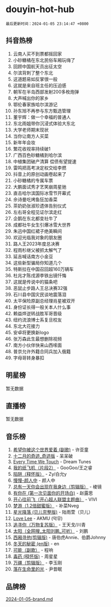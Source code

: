 # douyin-hot-hub

`最后更新时间：2024-01-05 23:14:47 +0800`

## 抖音热榜

1. 云南人买不到票都摇回家
1. 小砂糖橘在东北民俗车厢玩嗨了
1. 回顾中国航天员出征太空
1. 尔滨背刺了整个东北
1. 这道题易如反掌很一般
1. 这就是来自班主任的压迫感
1. 朝军在半岛西部发射200多枚炮弹
1. 大声喊出你的家乡
1. 鄂伦春家族哈尔滨游记
1. 孙东旭不再参与东方甄选管理
1. 董宇辉：做一个幸福的普通人
1. 东北雨姐带你沉浸式体验大东北
1. 大学老师期末现状
1. 当你让南方人买菜
1. 新年年会妆
1. 繁花收视率持续破1
1. 广西百色砂糖橘到哈尔滨
1. 中植集团破产清算 偿债有望提速
1. 雷鸣把高考决定权交给李燃
1. 抖音上的原创动画卷起来了
1. 小砂糖橘的专属车票
1. 大鹏面试秀才艺笑崩周星驰
1. 直击哈尔滨国际冰雪节开幕式
1. 佘诗曼吃烤鱼狂加香菜
1. 茶奶奶张淑珍遗体告别仪式
1. 左右哥全程见证尔滨走红
1. 企鹅在东北都变社牛了
1. 成都社牛女生引爆冰雪大世界
1. 朱迅中国红裙子绝美瞬间
1. 欢迎光临我对象的朋友圈
1. 路人王2023年度总决赛
1. 程雨杉继父被抓太解气了
1. 延吉喊话南方小金豆
1. 这些新型骗局你知道几个
1. 特斯拉在中国召回超160万辆车
1. 杜兆才陈戌源李铁出镜忏悔
1. 这就是传说中的猫条吧
1. 恶鼠止步路人王总决赛32强
1. 石川县中国灾民谈地震落泪
1. 太平保险原副总经理肖星被双开
1. 身份证长得一般关本人什么事
1. 赖益烨逆转战胜军哥晋级
1. 纽约流浪博士系复旦校友
1. 东北大花接力
1. 安卓将更换新logo
1. 张万森此生最想删除视频
1. 南方小伙伴快来山西嗦面
1. 普京允许外籍合同兵加入俄籍
1. 字母哥转身暴扣

## 明星榜

暂无数据

## 直播榜

暂无数据

## 音乐榜

1. [希望你被这个世界爱着 (副歌)](https://sf3-cdn-tos.douyinstatic.com/obj/tos-cn-ve-2774/oUHCmWQfZlE3QQBKBeD8rCFLpJzPgCpImhsxMt) - 许亚童
1. [十二月的奇迹_奇迹版](https://sf6-cdn-tos.douyinstatic.com/obj/tos-cn-ve-2774/oMslvA9FBzGMGHnyUuoiiUjtIAXfMz6tzwByW8) - 呆呆破
1. [Every Time We Touch](https://sf3-cdn-tos.douyinstatic.com/obj/tos-cn-ve-2774/ogN6lUKQeBBfEVhIOMikG1CcJjugxk1tztZyhP) - Dream Tunes
1. [我的纸飞机（片段2）](https://sf86-cdn-tos.douyinstatic.com/obj/tos-cn-ve-2774/oM2ZrKcg2CD5AeRB2gkeXOFB1IxAGJdZPazYHf) - GooGoo/王之睿
1. [陷阱（释怀版）](https://sf6-cdn-tos.douyinstatic.com/obj/tos-cn-ve-2774/oE8C21LeZrzKLDFfQYgMzx4GAIHageG5IzayY7) - Zy/白允y
1. [慢慢-颜人中](https://sf3-cdn-tos.douyinstatic.com/obj/tos-cn-ve-2774/ocjHNfBXdBxQNC8ZGAeoLMFTUgtBg8bkExunDC) - 颜人中
1. [总有一天你会出现在我身边（剪辑版）](https://sf86-cdn-tos.douyinstatic.com/obj/tos-cn-ve-2774/oMLsHwhWW7CYoAhoWB9EXUQIzNBsfAJxpAoxCU) - 棱镜
1. [有你在 (第一次见面你的开场白)](https://sf86-cdn-tos.douyinstatic.com/obj/tos-cn-ve-2774/oAthrQ3ClJBfI57uBoFEgNDYtNCZ0TSYQQfxQ0) - 赵露思
1. [开心往前飞（开心超人联盟主题曲）](https://sf3-cdn-tos.douyinstatic.com/obj/tos-cn-ve-2774/9d8fb7c82cf1421fb93a9fe925275e0a) - VIVI
1. [梦游（1.2倍甜蜜版）](https://sf6-cdn-tos.douyinstatic.com/obj/tos-cn-ve-2774/o4gyAUm8hwufoEABmwVIiQtHsFuGzAEEWtNMzo) - 补菜Nveg
1. [星光降落 (贝儿完整版)](https://sf86-cdn-tos.douyinstatic.com/obj/tos-cn-ve-2774/okwB9hAwyAtsFFkFBzAX1hOOfQuIoMNs0W2Mwr) - 陆雨萱（贝儿）
1. [Love Lee](https://sf86-cdn-tos.douyinstatic.com/obj/tos-cn-ve-2774/o05GbkJGbCBTdDnMtB0fwOYgkeZp23vrWQDQBS) - AKMU (악뮤)
1. [追寻你（万物复苏版）](https://sf86-cdn-tos.douyinstatic.com/obj/tos-cn-ve-2774/oYeAZJsbjIDit9APmBg8u6uDUQnHmoCf3gbo74) - 王天戈/川青
1. [太阳（全网搜_太阳刘鹏_可听）](https://sf86-cdn-tos.douyinstatic.com/obj/tos-cn-ve-2774/ogWbyIQnlBFImVbeDocRdCIYtBHlbJXgfZMvgz) - 刘鹏
1. [西厢寻他(剪辑版)](https://sf86-cdn-tos.douyinstatic.com/obj/tos-cn-ve-2774/oUsAVfAQKlRNxEv5qxvIB8o5qmIWUcXbzJKJhw) - 唐伯虎Annie、伯爵Johnny
1. [冬天的秘密 (en版)](https://sf86-cdn-tos.douyinstatic.com/obj/tos-cn-ve-2774/okIuMHDdzyf3FjGK4Lphe1vfHcQaPIHAg0Z4CR) - en
1. [可能（副歌）](https://sf86-cdn-tos.douyinstatic.com/obj/tos-cn-ve-2774/cde1731888894259b333569393c2fb51) - 程响
1. [毒药 (释怀版)](https://sf6-cdn-tos.douyinstatic.com/obj/tos-cn-ve-2774/oYILMEAzspdZBIzy4frJNB8ZHPHWAhiwowd4Ad) - 周星星
1. [万疆（剪辑版）](https://sf3-cdn-tos.douyinstatic.com/obj/tos-cn-ve-2774/ooG7oVgFlDTelKCjCsTTobQvbdtj1BBQXnfZd8) - 李玉刚
1. [落在生命里的光](https://sf3-cdn-tos.douyinstatic.com/obj/tos-cn-ve-2774/d9ffa8c090124ea58bb10df9b510c01d) - 尹昔眠

## 品牌榜

[2024-01-05-brand.md](2024-01-05-brand.md)
